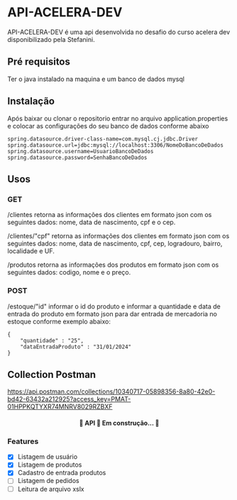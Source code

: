 # API-ACELERA-DEV  

API-ACELERA-DEV é uma api desenvolvida no desafio do curso acelera dev disponibilizado pela Stefanini.

## Pré requisitos
Ter o java instalado na maquina e um banco de dados mysql

## Instalação
Após baixar ou clonar o repositorio entrar no arquivo application.properties e colocar as configurações do seu banco de dados conforme abaixo
```
spring.datasource.driver-class-name=com.mysql.cj.jdbc.Driver
spring.datasource.url=jdbc:mysql://localhost:3306/NomeDoBancoDeDados
spring.datasource.username=UsuarioBancoDeDados
spring.datasource.password=SenhaBancoDeDados
```

## Usos

### GET
/clientes retorna as informações dos clientes em formato json com os seguintes dados: nome, data de nascimento, cpf e o cep.

/clientes/"cpf" retorna as informações dos clientes em formato json com os seguintes dados: nome, data de nascimento, cpf, cep, logradouro, bairro, localidade e UF.

/produtos retorna as informações dos produtos em formato json com os seguintes dados: codigo, nome e  o preço.


### POST
/estoque/"id" informar o id do produto e informar a quantidade e data de entrada do produto em formato json para dar entrada de mercadoria no estoque conforme exemplo abaixo:

```
{
    "quantidade" : "25",
    "dataEntradaProduto" : "31/01/2024"
}
```
## Collection Postman

https://api.postman.com/collections/10340717-05898356-8a80-42e0-bd42-63432a212925?access_key=PMAT-01HPPKQTYXR74MNRV8029RZBXF

<h4 align="center"> 
	🚧  API 🚀 Em construção...  🚧
</h4>

### Features

- [x] Listagem de usuário
- [x] Listagem de produtos
- [x] Cadastro de entrada produtos
- [ ] Listagem de pedidos
- [ ] Leitura de arquivo xslx
